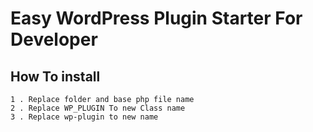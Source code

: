 # Easy WordPress Plugin Starter For Developer

## How To install

````
1 . Replace folder and base php file name
2 . Replace WP_PLUGIN To new Class name
3 . Replace wp-plugin to new name
````
